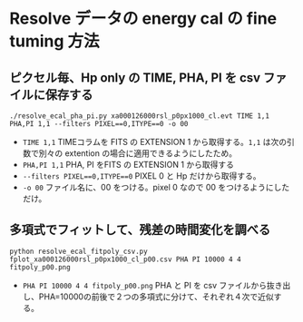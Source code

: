 # Resolve データの energy cal の fine tuming 方法

## ピクセル毎、Hp only の TIME, PHA, PI を csv ファイルに保存する

``` bash:
./resolve_ecal_pha_pi.py xa000126000rsl_p0px1000_cl.evt TIME 1,1 PHA,PI 1,1 --filters PIXEL==0,ITYPE==0 -o 00
```

- `TIME 1,1` TIMEコラムを FITS の EXTENSION 1 から取得する。`1,1`  は次の引数で別々の extention の場合に適用できるようにしたため。
- `PHA,PI 1,1`  PHA, PI をFITS の EXTENSION 1 から取得する
- `--filters PIXEL==0,ITYPE==0` PIXEL 0 と Hp だけから取得する。
- `-o 00`  ファイル名に、00 をつける。pixel 0 なので 00 をつけるようにしただけ。

## 多項式でフィットして、残差の時間変化を調べる

``` bash:
python resolve_ecal_fitpoly_csv.py fplot_xa000126000rsl_p0px1000_cl_p00.csv PHA PI 10000 4 4 fitpoly_p00.png
```

- `PHA PI 10000 4 4 fitpoly_p00.png` PHA と PI を csv ファイルから抜き出し、PHA=10000の前後で２つの多項式に分けて、それぞれ４次で近似する。

